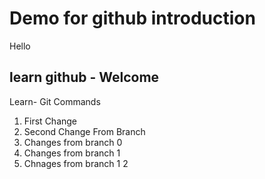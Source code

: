 # Demo for github introduction

Hello
## learn github - Welcome

Learn- Git Commands

1. First Change
2. Second Change From Branch
3. Changes from branch 0
4. Changes from branch 1
5. Chnages from branch 1 2